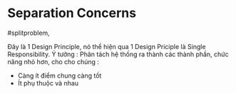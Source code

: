 # Separation Concerns
#splitproblem, 

Đây là 1 Design Principle, nó thể hiện qua 1 Design Priciple là Single Responsibility. 
Ý tưởng : Phân tách hệ thống ra thành các thành phần, chức năng nhỏ hơn, cho cho chúng : 
 - Càng ít điểm chung càng tốt
 - Ít phụ thuộc và nhau


